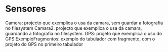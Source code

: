 # Sensores
Camera: projecto que exemplica o usa da camara, sem guardar a fotografia no filesystem
Camara2: projecto que exemplica o usa da camara, guardando a fotografia no filesystem.
GPS: projeto que exemplica o uso do GPS
ExemploFragmentos: exemplo do tabulador com fragmento, com o projeto do GPS no primeiro tabulador

